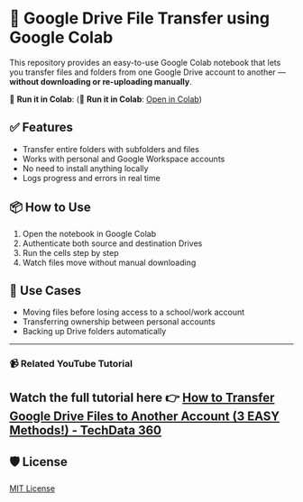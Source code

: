 # 🚀 Google Drive File Transfer using Google Colab

This repository provides an easy-to-use Google Colab notebook that lets you transfer files and folders from one Google Drive account to another — **without downloading or re-uploading manually**.

🔗 **Run it in Colab**: (🔗 **Run it in Colab**: [Open in Colab](https://colab.research.google.com/drive/1cmo8bNSxCL_I5mboSvy6ylVaI4lUiqwt?usp=sharing))

## ✅ Features
- Transfer entire folders with subfolders and files
- Works with personal and Google Workspace accounts
- No need to install anything locally
- Logs progress and errors in real time

## 📦 How to Use
1. Open the notebook in Google Colab
2. Authenticate both source and destination Drives
3. Run the cells step by step
4. Watch files move without manual downloading

## 🧠 Use Cases
- Moving files before losing access to a school/work account
- Transferring ownership between personal accounts
- Backing up Drive folders automatically

---

### 📹 Related YouTube Tutorial
Watch the full tutorial here 👉 [How to Transfer Google Drive Files to Another Account (3 EASY Methods!) - TechData 360](https://youtu.be/u-dV87jdD9s)
---

## 🛡 License
[MIT License](LICENSE)
